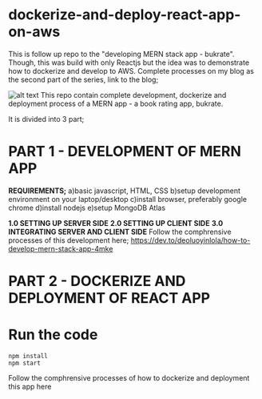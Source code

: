# dockerize-and-deploy-react-app-on-aws

This is follow up repo to the "developing MERN stack app - bukrate". Though, this was build with only Reactjs but the idea was to demonstrate how to dockerize and develop to AWS. Complete processes on my blog as the second part of the series, link to the blog;

![alt text](https://github.com/deoluoyinlola/docker-compose-mern-app/blob/main/image.png?raw=true)
This repo contain complete development, dockerize and deployment process of a MERN app - a book rating app, bukrate.

It is divided into 3 part;

# PART 1 - DEVELOPMENT OF MERN APP

**REQUIREMENTS;**
a)basic javascript, HTML, CSS
b)setup development environment on your laptop/desktop
c)install browser, preferably google chrome
d)install nodejs
e)setup MongoDB Atlas

**1.0 SETTING UP SERVER SIDE**
**2.0 SETTING UP CLIENT SIDE**
**3.0 INTEGRATING SERVER AND CLIENT SIDE**
Follow the comphrensive processes of this development here;
https://dev.to/deoluoyinlola/how-to-develop-mern-stack-app-4mke

# PART 2 - DOCKERIZE AND DEPLOYMENT OF REACT APP

# Run the code

```
npm install
npm start
```

Follow the comphrensive processes of how to dockerize and deployment this app here
